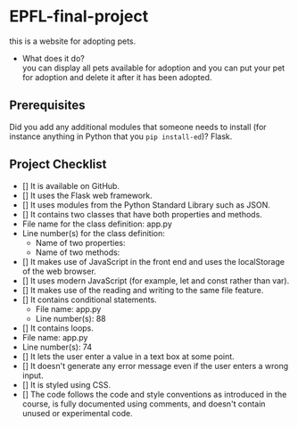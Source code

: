 # EPFL-final-project
this is a website for adopting pets.  

- What does it do?  
you can display all pets available for adoption and you can put your pet for adoption and delete it after it has been adopted. 

## Prerequisites
Did you add any additional modules that someone needs to install (for instance anything in Python that you `pip install-ed`)? 
Flask.

## Project Checklist
- [] It is available on GitHub.
- [] It uses the Flask web framework.
- [] It uses modules from the Python Standard Library such as JSON. 
- [] It contains two classes that have both properties and methods.
- File name for the class definition: app.py
- Line number(s) for the class definition:
  - Name of two properties:
  - Name of two methods: 
- [] It makes use of JavaScript in the front end and uses the localStorage of the web browser.
- [] It uses modern JavaScript (for example, let and const rather than var).
- [] It makes use of the reading and writing to the same file feature.
- [] It contains conditional statements.
  - File name: app.py
  - Line number(s): 88
- [] It contains loops.
 - File name: app.py
  - Line number(s): 74
- [] It lets the user enter a value in a text box at some point.
- [] It doesn't generate any error message even if the user enters a wrong input.
- [] It is styled using CSS.
- [] The code follows the code and style conventions as introduced in the course, is fully documented using comments, and doesn't contain unused or experimental code. 

